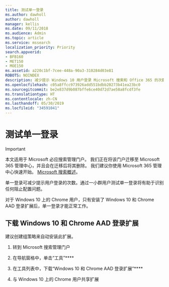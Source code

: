 ```yaml
---
title: 测试单一登录
ms.author: dawholl
author: dawholl
manager: kellis
ms.date: 09/11/2018
ms.audience: Admin
ms.topic: article
ms.service: mssearch
localization_priority: Priority
search.appverid:
- BFB160
- MET150
- MOE150
ms.assetid: a220c1bf-7cee-448a-90a3-310284d03e81
ROBOTS: NOINDEX
description: 减少提示 Windows 10 用户登录 Microsoft 搜索和 Office 365 的次数
ms.openlocfilehash: c05a8ffcc973926add551bdbb20273b41ea23bc0
ms.sourcegitcommit: be2e837d9b087bffe6ce40d72d7ae58a8fcdf3fe
ms.translationtype: HT
ms.contentlocale: zh-CN
ms.lasthandoff: 05/30/2019
ms.locfileid: "34591041"
---
```

# <a name="test-single-sign-on"></a>测试单一登录

> [!IMPORTANT]
> 本文适用于 Microsoft 必应搜索管理门户。 我们正在将该门户迁移至 Microsoft 365 管理中心，并且会在迁移后将其删除。 我们建议你使用 Microsoft 365 管理中心快速开始。 [Microsoft 搜索概述](overview-microsoft-search.md)。
    
单一登录可减少提示用户登录的次数。通过一小群用户测试单一登录将有助于识别任何阻止配置问题。 
  
对于 Windows 10 上的 Chrome 用户，只有安装了 Windows 10 和 Chrome AAD 登录扩展后，单一登录才能正常工作。 
  
## <a name="download-the-windows-10-and-aad-sign-in-extension-for-chrome"></a>下载 Windows 10 和 Chrome AAD 登录扩展

建议创建组策略来自动安装此扩展。
  
1. 转到 Microsoft 搜索管理门户
    
2. 在导航窗格中，单击“工具”****
    
3. 在工具列表中，下载“Windows 10 和 Chrome AAD 登录扩展”****
    
4. 与 Windows 10 上的 Chrome 用户共享扩展

  

